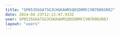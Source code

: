 ```yaml
---
title: "SP0535GGA7SG3CHGKAHM1Q8SDRMCCVN7D06SR8J"
date: 2024-04-23T12:13:47.933Z
user: SP0535GGA7SG3CHGKAHM1Q8SDRMCCVN7D06SR8J
layout: "users"
---
```

    